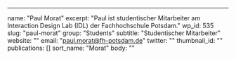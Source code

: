 ---
  name: "Paul Morat"
  excerpt: "Paul ist studentischer Mitarbeiter am Interaction Design Lab (IDL) der Fachhochschule Potsdam."
  wp_id: 535
  slug: "paul-morat"
  group: "Students"
  subtitle: "Studentischer Mitarbeiter"
  website: ""
  email: "paul.morat@fh-potsdam.de"
  twitter: ""
  thumbnail_id: ""
  publications: []
  sort_name: "Morat"
  body: ""
